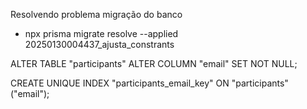 Resolvendo problema migração do banco

- npx prisma migrate resolve --applied 20250130004437_ajusta_constrants

ALTER TABLE "participants"
ALTER COLUMN "email" SET NOT NULL;

CREATE UNIQUE INDEX "participants_email_key" ON "participants" ("email");
